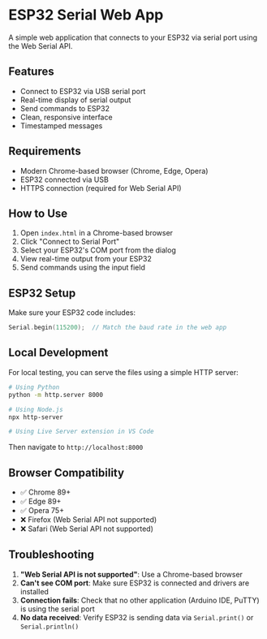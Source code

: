 # ESP32 Serial Web App

A simple web application that connects to your ESP32 via serial port using the Web Serial API.

## Features

- Connect to ESP32 via USB serial port
- Real-time display of serial output
- Send commands to ESP32
- Clean, responsive interface
- Timestamped messages

## Requirements

- Modern Chrome-based browser (Chrome, Edge, Opera)
- ESP32 connected via USB
- HTTPS connection (required for Web Serial API)

## How to Use

1. Open `index.html` in a Chrome-based browser
2. Click "Connect to Serial Port"
3. Select your ESP32's COM port from the dialog
4. View real-time output from your ESP32
5. Send commands using the input field

## ESP32 Setup

Make sure your ESP32 code includes:
```cpp
Serial.begin(115200);  // Match the baud rate in the web app
```

## Local Development

For local testing, you can serve the files using a simple HTTP server:

```bash
# Using Python
python -m http.server 8000

# Using Node.js
npx http-server

# Using Live Server extension in VS Code
```

Then navigate to `http://localhost:8000`

## Browser Compatibility

- ✅ Chrome 89+
- ✅ Edge 89+
- ✅ Opera 75+
- ❌ Firefox (Web Serial API not supported)
- ❌ Safari (Web Serial API not supported)

## Troubleshooting

1. **"Web Serial API is not supported"**: Use a Chrome-based browser
2. **Can't see COM port**: Make sure ESP32 is connected and drivers are installed
3. **Connection fails**: Check that no other application (Arduino IDE, PuTTY) is using the serial port
4. **No data received**: Verify ESP32 is sending data via `Serial.print()` or `Serial.println()`
